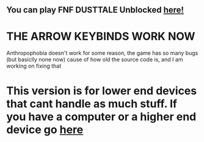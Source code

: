 ## You can play FNF DUSTTALE Unblocked [here!](https://superteamxp.github.io/FNF-DUSTTALE-Web-Low-End-Device/)
# THE ARROW KEYBINDS WORK NOW
Anthropophobia doesn't work for some reason, the game has so many bugs (but basiclly none now) cause of how old the source code is, and I am working on fixing that
# This version is for lower end devices that cant handle as much stuff. If you have a computer or a higher end device go [here](https://github.com/SuperTeamXP/FNF-DUSTTALE-Web-High-End-Device)
